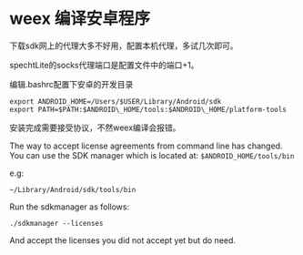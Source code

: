 # weex 编译安卓程序
下载sdk网上的代理大多不好用，配置本机代理，多试几次即可。

spechtLite的socks代理端口是配置文件中的端口+1。

  

编辑.bashrc配置下安卓的开发目录

```
export ANDROID_HOME=/Users/$USER/Library/Android/sdk  
export PATH=$PATH:$ANDROID\_HOME/tools:$ANDROID\_HOME/platform-tools
```

  

安装完成需要接受协议，不然weex编译会报错。

The way to accept license agreements from command line has changed. You can use the SDK manager which is located at: `$ANDROID_HOME/tools/bin`

e.g:

```
~/Library/Android/sdk/tools/bin
```

Run the sdkmanager as follows:

```
./sdkmanager --licenses
```

And accept the licenses you did not accept yet but do need.